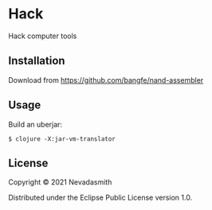 # Hack

Hack computer tools

## Installation

Download from https://github.com/bangfe/nand-assembler

## Usage

Build an uberjar:

    $ clojure -X:jar-vm-translator

## License

Copyright © 2021 Nevadasmith

Distributed under the Eclipse Public License version 1.0.
